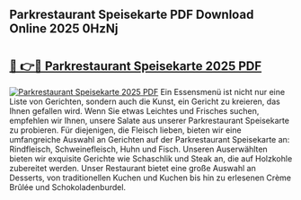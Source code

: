 ## Parkrestaurant Speisekarte PDF Download Online 2025 0HzNj

# <h2><a href="http://gc63k8a.nevu.top/?p=Parkrestaurant+Speisekarte">🔗 👉🔴 Parkrestaurant Speisekarte 2025 PDF</a></h2>

[![Parkrestaurant Speisekarte 2025 PDF](https://i.imgur.com/dBaPXMq.png)](http://gc63k8a.nevu.top/?p=Parkrestaurant+Speisekarte)
Ein Essensmenü ist nicht nur eine Liste von Gerichten, sondern auch die Kunst, ein Gericht zu kreieren, das Ihnen gefallen wird. Wenn Sie etwas Leichtes und Frisches suchen, empfehlen wir Ihnen, unsere Salate aus unserer Parkrestaurant Speisekarte zu probieren. Für diejenigen, die Fleisch lieben, bieten wir eine umfangreiche Auswahl an Gerichten auf der Parkrestaurant Speisekarte an: Rindfleisch, Schweinefleisch, Huhn und Fisch. Unseren Auserwählten bieten wir exquisite Gerichte wie Schaschlik und Steak an, die auf Holzkohle zubereitet werden. Unser Restaurant bietet eine große Auswahl an Desserts, von traditionellen Kuchen und Kuchen bis hin zu erlesenen Crème Brûlée und Schokoladenburdel.
